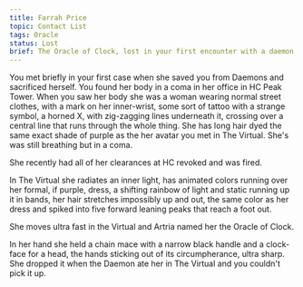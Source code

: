 ```yaml
---
title: Farrah Price
topic: Contact List
tags: Oracle
status: Lost
brief: The Oracle of Clock, lost in your first encounter with a daemon. 
---
```


You met briefly in your first case when she saved you from Daemons and sacrificed herself. You found her body in a coma in her office in HC Peak Tower. When you saw her body she was a woman wearing normal street clothes, with a mark on her inner-wrist, some sort of tattoo with a strange symbol, a horned X, with zig-zagging lines underneath it, crossing over a central line that runs through the whole thing. She has long hair dyed the same exact shade of purple as the her avatar you met in The Virtual. She's was still breathing but in a coma.

She recently had all of her clearances at HC revoked and was fired. 

In The Virtual she radiates an inner light, has animated colors running over her formal, if purple, dress, a shifting rainbow of light and static running up it in bands, her hair stretches impossibly up and out, the same color as her dress and spiked into five forward leaning peaks that reach a foot out.

She moves ultra fast in the Virtual and Artria named her the Oracle of Clock. 

In her hand she held a chain mace with a narrow black handle and a clock-face for a head, the hands sticking out of its circumpherance, ultra sharp. She dropped it when the Daemon ate her in The Virtual and you couldn't pick it up. 